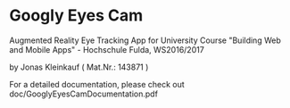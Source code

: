 # Googly Eyes Cam

Augmented Reality Eye Tracking App for University Course "Building Web and Mobile Apps" - Hochschule Fulda, WS2016/2017


by Jonas Kleinkauf ( Mat.Nr.: 143871 )


For a detailed documentation, please check out doc/GooglyEyesCamDocumentation.pdf